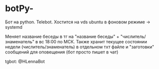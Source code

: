 # botPy-
Бот на python. Telebot. Хостится на vds ubuntu в фоновом режиме -> systemd

Меняет название беседы в тг на "название беседы" + "числитель/знаменатель" в вс 18:00 по МСК.
Также хранит текущее состоянии недели (числитель/знаменатель) в отдельном тхт файле и "заготовки" сообщений для оповещения (бот просто пишет в чат)

tgbot:
@HLennaBot
